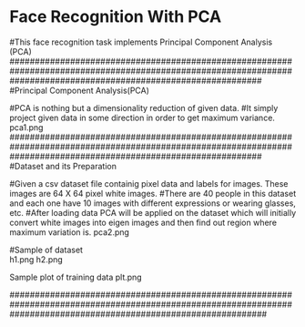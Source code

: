 # Face Recognition With PCA


#This face recognition task implements Principal Component Analysis (PCA)
##################################################################################################################################################################
#Principal Component Analysis(PCA)

#PCA is nothing but a dimensionality reduction of given data.
#It simply project given data in some direction in order to get maximum variance.
pca1.png
##################################################################################################################################################################
#Dataset and its Preparation

#Given a csv dataset file containig pixel data and labels for images. These images are 64 X 64 pixel white images.
#There are 40 people in this dataset and each one have 10 images with different expressions or wearing glasses, etc.
#After loading data PCA will be applied on the dataset which will initially convert white images into eigen images and then find out region where maximum variation is.
pca2.png

#Sample of dataset  
h1.png
h2.png

Sample plot of training data 
plt.png

###################################################################################################################################################################


